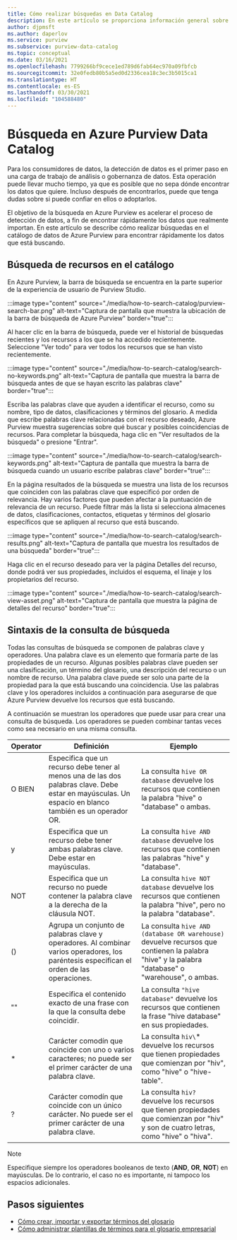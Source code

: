 ```yaml
---
title: Cómo realizar búsquedas en Data Catalog
description: En este artículo se proporciona información general sobre cómo realizar búsquedas en un catálogo de datos.
author: djpmsft
ms.author: daperlov
ms.service: purview
ms.subservice: purview-data-catalog
ms.topic: conceptual
ms.date: 03/16/2021
ms.openlocfilehash: 7799266bf9cece1ed789d6fab64ec970a09fbfcb
ms.sourcegitcommit: 32e0fedb80b5a5ed0d2336cea18c3ec3b5015ca1
ms.translationtype: HT
ms.contentlocale: es-ES
ms.lasthandoff: 03/30/2021
ms.locfileid: "104588480"
---
```

# <a name="search-the-azure-purview-data-catalog"></a>Búsqueda en Azure Purview Data Catalog

Para los consumidores de datos, la detección de datos es el primer paso en una carga de trabajo de análisis o gobernanza de datos. Esta operación puede llevar mucho tiempo, ya que es posible que no sepa dónde encontrar los datos que quiere. Incluso después de encontrarlos, puede que tenga dudas sobre si puede confiar en ellos o adoptarlos.

El objetivo de la búsqueda en Azure Purview es acelerar el proceso de detección de datos, a fin de encontrar rápidamente los datos que realmente importan. En este artículo se describe cómo realizar búsquedas en el catálogo de datos de Azure Purview para encontrar rápidamente los datos que está buscando.

## <a name="search-the-catalog-for-assets"></a>Búsqueda de recursos en el catálogo

En Azure Purview, la barra de búsqueda se encuentra en la parte superior de la experiencia de usuario de Purview Studio.

:::image type="content" source="./media/how-to-search-catalog/purview-search-bar.png" alt-text="Captura de pantalla que muestra la ubicación de la barra de búsqueda de Azure Purview" border="true":::

Al hacer clic en la barra de búsqueda, puede ver el historial de búsquedas recientes y los recursos a los que se ha accedido recientemente. Seleccione "Ver todo" para ver todos los recursos que se han visto recientemente.

:::image type="content" source="./media/how-to-search-catalog/search-no-keywords.png" alt-text="Captura de pantalla que muestra la barra de búsqueda antes de que se hayan escrito las palabras clave" border="true":::

Escriba las palabras clave que ayuden a identificar el recurso, como su nombre, tipo de datos, clasificaciones y términos del glosario. A medida que escribe palabras clave relacionadas con el recurso deseado, Azure Purview muestra sugerencias sobre qué buscar y posibles coincidencias de recursos. Para completar la búsqueda, haga clic en "Ver resultados de la búsqueda" o presione "Entrar".

:::image type="content" source="./media/how-to-search-catalog/search-keywords.png" alt-text="Captura de pantalla que muestra la barra de búsqueda cuando un usuario escribe palabras clave" border="true":::

En la página resultados de la búsqueda se muestra una lista de los recursos que coinciden con las palabras clave que especificó por orden de relevancia. Hay varios factores que pueden afectar a la puntuación de relevancia de un recurso. Puede filtrar más la lista si selecciona almacenes de datos, clasificaciones, contactos, etiquetas y términos del glosario específicos que se apliquen al recurso que está buscando.

:::image type="content" source="./media/how-to-search-catalog/search-results.png" alt-text="Captura de pantalla que muestra los resultados de una búsqueda" border="true":::

 Haga clic en el recurso deseado para ver la página Detalles del recurso, donde podrá ver sus propiedades, incluidos el esquema, el linaje y los propietarios del recurso.

:::image type="content" source="./media/how-to-search-catalog/search-view-asset.png" alt-text="Captura de pantalla que muestra la página de detalles del recurso" border="true":::

## <a name="search-query-syntax"></a>Sintaxis de la consulta de búsqueda

Todas las consultas de búsqueda se componen de palabras clave y operadores. Una palabra clave es un elemento que formaría parte de las propiedades de un recurso. Algunas posibles palabras clave pueden ser una clasificación, un término del glosario, una descripción del recurso o un nombre de recurso. Una palabra clave puede ser solo una parte de la propiedad para la que está buscando una coincidencia. Use las palabras clave y los operadores incluidos a continuación para asegurarse de que Azure Purview devuelve los recursos que está buscando. 

A continuación se muestran los operadores que puede usar para crear una consulta de búsqueda. Los operadores se pueden combinar tantas veces como sea necesario en una misma consulta.

| Operator | Definición | Ejemplo |
| -------- | ---------- | ------- |
| O BIEN | Especifica que un recurso debe tener al menos una de las dos palabras clave. Debe estar en mayúsculas. Un espacio en blanco también es un operador OR.  | La consulta `hive OR database` devuelve los recursos que contienen la palabra "hive" o "database" o ambas. |
| y | Especifica que un recurso debe tener ambas palabras clave. Debe estar en mayúsculas. | La consulta `hive AND database` devuelve los recursos que contienen las palabras "hive" y "database". |
| NOT | Especifica que un recurso no puede contener la palabra clave a la derecha de la cláusula NOT. | La consulta `hive NOT database` devuelve los recursos que contienen la palabra "hive", pero no la palabra "database". |
| () | Agrupa un conjunto de palabras clave y operadores. Al combinar varios operadores, los paréntesis especifican el orden de las operaciones. | La consulta `hive AND (database OR warehouse)` devuelve recursos que contienen la palabra "hive" y la palabra "database" o "warehouse", o ambas. |
| "" | Especifica el contenido exacto de una frase con la que la consulta debe coincidir. | La consulta `"hive database"` devuelve los recursos que contienen la frase "hive database" en sus propiedades. |
| * | Carácter comodín que coincide con uno o varios caracteres; no puede ser el primer carácter de una palabra clave. | La consulta `hiv\`* devuelve los recursos que tienen propiedades que comienzan por "hiv", como "hive" o "hive-table". |
| ? | Carácter comodín que coincide con un único carácter. No puede ser el primer carácter de una palabra clave. | La consulta `hiv?` devuelve los recursos que tienen propiedades que comienzan por "hiv" y son de cuatro letras, como "hive" o "hiva". |

> [!Note]
> Especifique siempre los operadores booleanos de texto (**AND**, **OR**, **NOT**) en mayúsculas. De lo contrario, el caso no es importante, ni tampoco los espacios adicionales.

## <a name="next-steps"></a>Pasos siguientes

- [Cómo crear, importar y exportar términos del glosario](how-to-create-import-export-glossary.md)
- [Cómo administrar plantillas de términos para el glosario empresarial](how-to-manage-term-templates.md)
